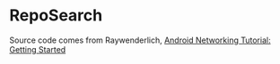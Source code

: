 # RepoSearch
Source code comes from Raywenderlich, [Android Networking Tutorial: Getting Started](https://www.raywenderlich.com/126770/android-networking-tutorial-getting-started)

